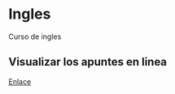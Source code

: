 # Ingles
 Curso de ingles

## Visualizar los apuntes en linea

[Enlace](https://ys-ingles.netlify.app/)
